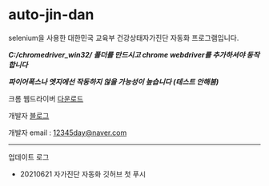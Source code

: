 # auto-jin-dan
selenium을 사용한 대한민국 교육부 건강상태자가진단 자동화 프로그램입니다.

___C:/chromedriver_win32/ 폴더를 만드시고 chrome webdriver를 추가하셔야 동작합니다___

___파이어폭스나 엣지에선 작동하지 않을 가능성이 높습니다 (테스트 안해봄)___

크롬 웹드라이버 [다운로드](https://chromedriver.chromium.org/downloads)

개발자 [블로그](https://samgyeobsal123.tistory.com/)

개발자 email : 12345day@naver.com

-----------------------------------------------------------------------------------------
업데이트 로그

+ 20210621 자가진단 자동화 깃허브 첫 푸시
